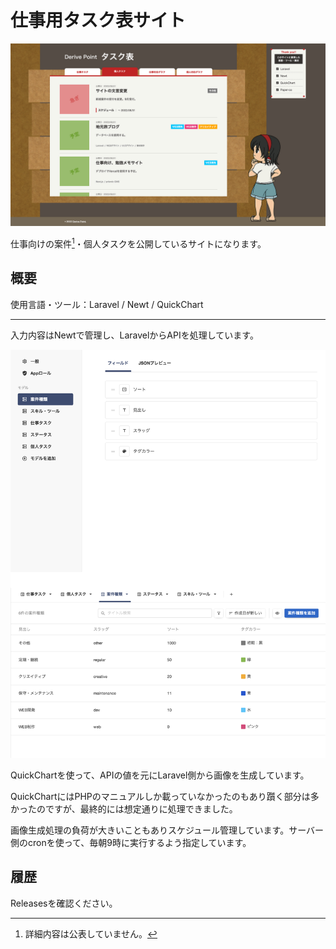 # 仕事用タスク表サイト

![スクリーンショット](screenshot.png)

仕事向けの案件[^1]・個人タスクを公開しているサイトになります。

[^1]: 詳細内容は公表していません。

## 概要

使用言語・ツール：Laravel / Newt / QuickChart

*** 

入力内容はNewtで管理し、LaravelからAPIを処理しています。

![Newtダッシュボード](newt.png)

QuickChartを使って、APIの値を元にLaravel側から画像を生成しています。

QuickChartにはPHPのマニュアルしか載っていなかったのもあり躓く部分は多かったのですが、最終的には想定通りに処理できました。

画像生成処理の負荷が大きいこともありスケジュール管理しています。サーバー側のcronを使って、毎朝9時に実行するよう指定しています。

## 履歴

Releasesを確認ください。
